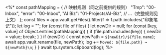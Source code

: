 <%*
const pathMapping = {
    // 映射规则（同之前提供的规则）
    "Tmp": "00-Inbox",
    "error": "00-Inbox",
    "AI Biz": "01-Projects/AI-Biz",
    // ...（完整规则见上文）
};
const files = app.vault.getFiles().filter(f => f.path.includes("印象笔记"));
let log = "";
for (const file of files) {
    let newDir = null;
    for (const [key, value] of Object.entries(pathMapping)) {
        if (file.path.includes(key)) {
            newDir = value;
            break;
        }
    }
    if (newDir) {
        const newPath = `${newDir}/${file.name}`;
        await app.vault.rename(file, newPath);
        log += `Moved: ${file.path} → ${newPath}\n`;
    }
}
await tp.system.clipboard(log);
%>